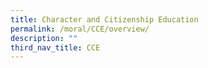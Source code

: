 ```yaml
---
title: Character and Citizenship Education
permalink: /moral/CCE/overview/
description: ""
third_nav_title: CCE
---
```

